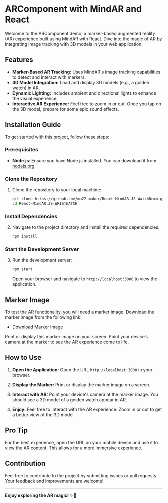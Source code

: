 # ARComponent with MindAR and React

Welcome to the ARComponent demo, a marker-based augmented reality (AR) experience built using MindAR with React. Dive into the magic of AR by integrating image tracking with 3D models in your web application.

## Features

- **Marker-Based AR Tracking:** Uses MindAR's image tracking capabilities to detect and interact with markers.
- **3D Model Integration:** Load and display 3D models (e.g., a golden watch) in AR.
- **Dynamic Lighting:** Includes ambient and directional lights to enhance the visual experience.
- **Interactive AR Experience:** Feel free to zoom in or out. Once you tap on the 3D model, prepare for some epic sound effects.

## Installation Guide

To get started with this project, follow these steps:

### Prerequisites

- **Node.js**: Ensure you have Node.js installed. You can download it from [nodejs.org](https://nodejs.org/).

### Clone the Repository

1. Clone the repository to your local machine:

    ```bash
    git clone https://github.com/ma22-maker/React-MindAR.JS-WatchDemo.git
    cd React-MindAR.JS-WRISTWATCH
    ```

### Install Dependencies

2. Navigate to the project directory and install the required dependencies:

    ```bash
    npm install
    ```

### Start the Development Server

3. Run the development server:

    ```bash
    npm start
    ```

    Open your browser and navigate to `http://localhost:3000` to view the application.

## Marker Image

To test the AR functionality, you will need a marker image. Download the marker image from the following link:

- [Download Marker Image](https://cdn.jsdelivr.net/gh/ma22-maker/ARWatchAssets@main/wp10826527-ben-10-cartoon-wallpapers.jpg)

Print or display this marker image on your screen. Point your device’s camera at the marker to see the AR experience come to life.

## How to Use

1. **Open the Application:** Open the URL `http://localhost:3000` in your browser.

2. **Display the Marker:** Print or display the marker image on a screen.

3. **Interact with AR:** Point your device's camera at the marker image. You should see a 3D model of a golden watch appear in AR.

4. **Enjoy:** Feel free to interact with the AR experience. Zoom in or out to get a better view of the 3D model.

## Pro Tip

For the best experience, open the URL on your mobile device and use it to view the AR content. This allows for a more immersive experience.

## Contribution

Feel free to contribute to the project by submitting issues or pull requests. Your feedback and improvements are welcome!

---

**Enjoy exploring the AR magic!** ✨📲
